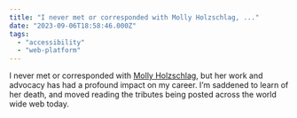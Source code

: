 ```yaml
---
title: "I never met or corresponded with Molly Holzschlag, ..."
date: "2023-09-06T18:58:46.000Z"
tags: 
  - "accessibility"
  - "web-platform"
---
```


I never met or corresponded with [Molly Holzschlag](https://en.wikipedia.org/wiki/Molly_Holzschlag), but her work and advocacy has had a profound impact on my career. I’m saddened to learn of her death, and moved reading the tributes being posted across the world wide web today.

